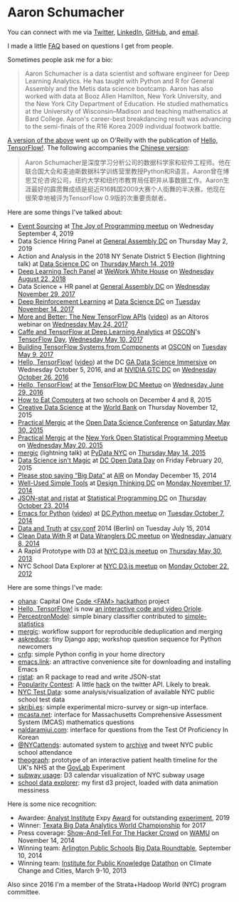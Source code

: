 # Aaron Schumacher

You can connect with me via [Twitter](https://twitter.com/planarrowspace), [LinkedIn](https://www.linkedin.com/in/ajschumacher), [GitHub](https://github.com/ajschumacher), and [email](mailto:ajschumacher@gmail.com).

I made a little [FAQ](/20170319-thank_you_for_reaching_out/) based on questions I get from people.

Sometimes people ask me for a bio:

> Aaron Schumacher is a data scientist and software engineer for Deep
> Learning Analytics. He has taught with Python and R for General
> Assembly and the Metis data science bootcamp. Aaron has also worked
> with data at Booz Allen Hamilton, New York University, and the New
> York City Department of Education. He studied mathematics at the
> University of Wisconsin–Madison and teaching mathematics at Bard
> College. Aaron's career-best breakdancing result was advancing to
> the semi-finals of the R16 Korea 2009 individual footwork battle.

[A version of the above](https://www.oreilly.com/people/aaron-schumacher) went up on O'Reilly with the publication of [Hello, TensorFlow!](https://www.oreilly.com/learning/hello-tensorflow). The following accompanies the [Chinese version](https://www.oreilly.com.cn/ideas/?p=533):

> Aaron Schumacher是深度学习分析公司的数据科学家和软件工程师。他在联合国大会和麦迪斯数据科学训练营里教授Python和R语言。Aaron曾在博思艾伦咨询公司，纽约大学和纽约市教育局任职并从事数据工作。Aaron生涯最好的霹雳舞成绩是挺近R16韩国2009大赛个人街舞的半决赛。他现在很荣幸地被评为TensorFlow 0.9版的次重要贡献者。

Here are some things I've talked about:

 * [Event Sourcing](https://www.meetup.com/Joy-of-Programming-DC/events/xpnxbpyzmbgb/) at [The Joy of Programming meetup](https://www.meetup.com/Joy-of-Programming-DC/) on Wednesday September 4, 2019
 * Data Science Hiring Panel at [General Assembly DC](https://generalassemb.ly/locations/washington-dc) on Thursday May 2, 2019
 * Action and Analysis in the 2018 NY Senate District 5 Election (lightning talk) at [Data Science DC](https://www.meetup.com/Data-Science-DC/) on [Thursday March 14, 2019](https://www.meetup.com/Data-Science-DC/events/259302275/)
 * [Deep Learning Tech Panel](/20180823-machine_learning_deep_learning/) at [WeWork White House](https://www.wework.com/buildings/white-house--washington-DC) on [Wednesday August 22, 2018](https://www.meetup.com/TechinMotionDC/events/252910659/)
 * Data Science + HR panel at [General Assembly DC](https://generalassemb.ly/locations/washington-dc) on [Wednesday November 29, 2017](https://www.eventbrite.com/e/innovators-breakfast-series-data-science-hr-tickets-39199318216)
 * [Deep Reinforcement Learning](/20171114-deep_rl/) at [Data Science DC](https://www.meetup.com/Data-Science-DC/) on [Tuesday November 14, 2017](https://www.meetup.com/Data-Science-DC/events/244145151/)
 * [More and Better: The New TensorFlow APIs](/20170524-more_and_better_new_tensorflow_apis/) ([video](https://altoros.wistia.com/medias/e5su4b1vtz)) as an Altoros webinar on [Wednesday May 24, 2017](https://www.altoros.com/blog/event/more-and-better-the-new-tensorflow-apis/)
 * [Caffe and TensorFlow at Deep Learning Analytics](/20170510-caffe_and_tensorflow_at_dla/) at [OSCON](https://conferences.oreilly.com/oscon/)'s [TensorFlow Day](https://conferences.oreilly.com/oscon/oscon-tx/public/schedule/full/tensorflow-day), [Wednesday May 10, 2017](https://conferences.oreilly.com/oscon/oscon-tx/public/schedule/detail/62149)
 * [Building TensorFlow Systems from Components](/20170509-building_tensorflow_systems_from_components/) at [OSCON](https://conferences.oreilly.com/oscon/) on [Tuesday May 9, 2017](https://conferences.oreilly.com/oscon/oscon-tx/public/schedule/detail/57823)
 * [Hello, TensorFlow!](/20161005-presenting_hello_tensorflow_again/) ([video](https://www.youtube.com/watch?v=n350wsivoQk)) at the DC [GA Data Science Immersive](https://generalassemb.ly/education/data-science-immersive) on Wednesday October 5, 2016, and at [NVIDIA GTC DC](http://dc.gputechconf.com/) on [Wednesday October 26, 2016](https://mygtc.gputechconf.com/events/35/schedules/3388)
 * [Hello, TensorFlow!](/20160629-presenting_hello_tensorflow/) at the [TensorFlow DC Meetup](http://www.meetup.com/TensorFlow-Washington-DC/) on [Wednesday June 29, 2016](https://www.eventbrite.com/e/washington-dc-meetup-deep-dive-into-tensorflow-tickets-26035651334)
 * [How to Eat Computers](/20151206-how_to_eat_computers/) at two schools on December 4 and 8, 2015
 * [Creative Data Science](/20151112-creative_data_science/) at the [World Bank](http://www.worldbank.org/) on Thursday November 12, 2015
 * [Practical Mergic](/20150530-practical_mergic_at_odsc/) at the [Open Data Science Conference](http://opendatascicon.com/) on [Saturday May 30, 2015](http://opendatascicon.com/schedule/practical-mergic-how-to-join-anything/)
 * [Practical Mergic](/20150520-practical_mergic/) at the [New York Open Statistical Programming Meetup](http://www.meetup.com/nyhackr/) on [Wednesday May 20, 2015](http://www.meetup.com/nyhackr/events/222328498/)
 * [mergic](/20150514-mergic/) (lightning talk) at [PyData NYC](http://www.meetup.com/PyDataNYC/) on [Thursday May 14, 2015](http://www.meetup.com/PyDataNYC/events/222329250/)
 * [Data Science isn't Magic](/20150220-data_science_isnt_magic/) at [DC Open Data Day](http://dc.opendataday.org/) on Friday February 20, 2015
 * [Please stop saying “Big Data”](/20141215-please_stop_saying_big_data/) at [AIR](http://www.air.org/) on Monday December 15, 2014
 * [Well-Used Simple Tools](/20141117-well_used_simple_tools/) at [Design Thinking DC](http://www.meetup.com/Design-Thinking-DC/) on [Monday November 17, 2014](http://www.meetup.com/Design-Thinking-DC/events/216029412/)
 * [JSON-stat and rjstat](/20141023-rjstat_lightning/) at [Statistical Programming DC](http://www.meetup.com/stats-prog-dc/) on [Thursday October 23, 2014](http://www.meetup.com/stats-prog-dc/events/177772502/)
 * [Emacs for Python](https://github.com/ajschumacher/emacs_python/blob/master/README.md) ([video](https://www.youtube.com/watch?v=eH-epEqLVAs)) at [DC Python meetup](http://www.meetup.com/DCPython/) on [Tuesday October 7, 2014](http://www.meetup.com/DCPython/events/208969552/)
 * [Data and Truth](/20140715-data_and_truth/) at [csv,conf](http://csvconf.com/) 2014 (Berlin) on Tuesday July 15, 2014
 * [Clean Data With R](http://planspace.org/2014/01/07/clean-data-with-r/) at [Data Wranglers DC meetup](http://www.meetup.com/Data-Wranglers-DC/) on [Wednesday January 8, 2014](http://www.meetup.com/Data-Wranglers-DC/events/154160282/)
 * A Rapid Prototype with D3 at [NYC D3.js meetup](http://www.meetup.com/NYC-D3-JS/) on [Thursday May 30, 2013](http://www.meetup.com/NYC-D3-JS/events/121578202/)
 * NYC School Data Explorer at [NYC D3.js meetup](http://www.meetup.com/NYC-D3-JS/) on [Monday October 22, 2012](http://www.meetup.com/NYC-D3-JS/events/87414332/)


Here are some things I've made:

 * [ohana](https://github.com/ajschumacher/ohana): Capital One [Code &lt;FAM&gt; hackathon](http://capitalone.hackathon.com/) project
 * [Hello, TensorFlow!](https://www.oreilly.com/learning/hello-tensorflow) is now [an interactive code and video Oriole](https://www.safaribooksonline.com/oriole/hello-tensorflow-oriole).
 * [PerceptronModel](https://simplestatistics.org/docs/#perceptronmodel): simple binary classifier contributed to [simple-statistics](https://simplestatistics.org/)
 * [mergic](https://github.com/ajschumacher/mergic): workflow support for reproducible deduplication and merging
 * [askreduce](https://survive-python.herokuapp.com/): tiny Django app; workshop question sequence for Python newcomers
 * [cnfg](https://github.com/ajschumacher/cnfg): simple Python config in your home directory
 * [emacs.link](http://emacs.link/): an attractive convenience site for downloading and installing Emacs
 * [rjstat](https://github.com/ajschumacher/rjstat): an R package to read and write JSON-stat
 * [Popularity Contest](http://popular.herokuapp.com/): A little [hack](/2014/03/02/popularity-contest/) on the twitter API. Likely to break.
 * [NYC Test Data](/2014/01/10/nyc-test-data/): some analysis/visualization of available NYC public school test data
 * [skribi.es](http://www.skribi.es/): simple experimental micro-survey or sign-up interface.
 * [mcasta.net](http://mcasta.net/): interface for Massachusetts Comprehensive Assessment System (MCAS) mathematics questions
 * [naldaramjui.com](http://www.naldaramjui.com/): interface for questions from the Test Of Proficiency In Korean
 * [@NYCattends](https://twitter.com/NYCattends): automated system to [archive](http://bit.ly/NYCattdarch) and tweet NYC public school attendance
 * [theograph](http://bit.ly/theograph): prototype of an interactive patient health timeline for the UK's NHS at the [GovLab](http://thegovlab.org/) Experiment
 * [subway usage](http://bit.ly/NYCsubway): D3 calendar visualization of NYC subway usage
 * [school data explorer](http://bit.ly/NYCd3schools): my first d3 project, loaded with data animation messiness


Here is some nice recognition:

 * Awardee: [Analyst Institute](https://analystinstitute.org/) Expy [Award](https://twitter.com/planarrowspace/status/1203037558088904705) for outstanding [experiment](/20190531-null_impact_of_letters_to_very_unlikely_voters/), 2019
 * Winner: [Texata Big Data Analytics World Championship](http://www.texata.com/) for 2017
 * Press coverage: [Show-And-Tell For The Hacker Crowd](http://wamu.org/programs/metro_connection/14/11/14/show_and_tell_for_the_hacker_crowd) on [WAMU](http://wamu.org/) on November 14, 2014
 * Winning team: [Arlington Public Schools](http://www.arlington.k12.va.us/) [Big Data Roundtable](http://www.washingtonpost.com/local/education/arlington-schools-announce-key-findings-from-big-data-competition/2014/09/10/fff0ee3a-3903-11e4-8601-97ba88884ffd_story.html), September 10, 2014
 * Winning team: [Institute for Public Knowledge](https://ipk.nyu.edu/) [Datathon](https://ipk.nyu.edu/initiatives/datathons) on Climate Change and Cities, March 9-10, 2013

Also since 2016 I'm a member of the Strata+Hadoop World (NYC) program committee.
